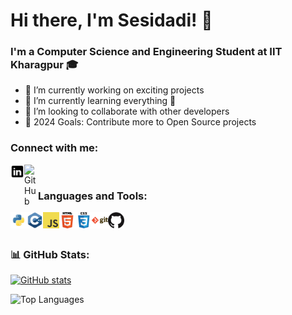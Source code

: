 
# Hi there, I'm Sesidadi! 👋
### I'm a Computer Science and Engineering Student at IIT Kharagpur 🎓

- 🔭 I’m currently working on exciting projects
- 🌱 I’m currently learning everything 🤣
- 👯 I’m looking to collaborate with other developers
- 🥅 2024 Goals: Contribute more to Open Source projects

### Connect with me:

[<img align="left" alt="LinkedIn" width="22px" src="https://raw.githubusercontent.com/simple-icons/simple-icons/develop/icons/linkedin.svg" />](https://www.linkedin.com/in/sesidadi)
[<img align="left" alt="GitHub" width="22px" src="https://raw.githubusercontent.com/simple-icons/simple-icons/develop/icons/github.svg" />](https://github.com/sesiii)
<br />

### Languages and Tools:

[<img align="left" alt="Python" width="26px" src="https://raw.githubusercontent.com/github/explore/master/topics/python/python.png" />](https://www.python.org/)
[<img align="left" alt="C++" width="26px" src="https://raw.githubusercontent.com/github/explore/master/topics/cpp/cpp.png" />](https://isocpp.org/)
[<img align="left" alt="JavaScript" width="26px" src="https://raw.githubusercontent.com/github/explore/master/topics/javascript/javascript.png" />](https://developer.mozilla.org/en-US/docs/Web/JavaScript)
[<img align="left" alt="HTML5" width="26px" src="https://raw.githubusercontent.com/github/explore/master/topics/html/html.png" />](https://developer.mozilla.org/en-US/docs/Web/HTML)
[<img align="left" alt="CSS3" width="26px" src="https://raw.githubusercontent.com/github/explore/master/topics/css/css.png" />](https://developer.mozilla.org/en-US/docs/Web/CSS)
[<img align="left" alt="Git" width="26px" src="https://raw.githubusercontent.com/github/explore/master/topics/git/git.png" />](https://git-scm.com/)
[<img align="left" alt="GitHub" width="26px" src="https://raw.githubusercontent.com/github/explore/master/topics/github/github.png" />](https://github.com/)
<br />
<br />


### 📊 GitHub Stats:


[![GitHub stats](https://github-readme-stats.vercel.app/api?username=sesiii&show_icons=true&theme=dark)](https://github.com/sesiii)

![Top Languages](https://github-readme-stats.vercel.app/api/top-langs/?username=sesiii&layout=compact&hide_border=true&theme=dark)
